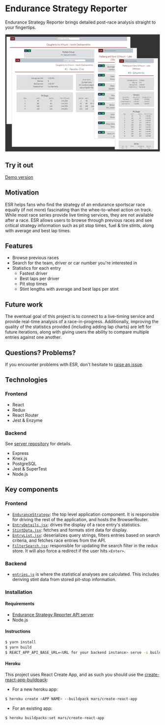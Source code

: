 # Endurance Strategy Reporter

Endurance Strategy Reporter brings detailed post-race analysis straight to your
fingertips.

![A group of ESR screenshots](./docs/screenshots.png)

## Try it out
[Demo version](https://endurance-strategy.herokuapp.com/)

## Motivation
ESR helps fans who find the strategy of an endurance sportscar race equally (if
not more) fascinating than the whee-to-wheel action on track. While most race
series provide live timing services, they are not available after a race. ESR
allows users to browse through previous races and see critical strategy
information such as pit stop times, fuel & tire stints, along with average and best lap times.

## Features

- Browse previous races
- Search for the team, driver or car number you're interested in
- Statistics for each entry
  - Fastest driver
  - Best laps per driver
  - Pit stop times
  - Stint lengths with average and best laps per stint

## Future work
The eventual goal of this project is to connect to a live-timing service and
provide real-time analysis of a race-in-progress. Additionally, improving the
quality of the statistics provided (including adding lap charts) are left for
future iterations, along with giving users the ability to compare multiple
entries against one another.

## Questions? Problems?
If you encounter problems with ESR, don't hesitate to [raise an
issue](https://github.com/aseehra/endurance-strategy/issues/new).

## Technologies
### Frontend
- React
- Redux
- React Router
- Jest & Enzyme

### Backend
See [server repository](https://github.com/aseehra/endurance-strategy-server)
for details.
- Express
- Knex.js
- PostgreSQL
- Jest & SuperTest
- Node.js

## Key components
### Frontend
- [`EnduranceStrategy`](https://github.com/aseehra/endurance-strategy/blob/master/src/containers/EnduranceStrategy/EnduranceStrategy.jsx):
  the top level application component. It is responsible for driving the rest of
  the application, and hosts the BrowserRouter.
- [`EntryDetails.jsx`](https://github.com/aseehra/endurance-strategy/blob/master/src/containers/EntryDetails/EntryDetails.jsx):
  drives the display of a race entry's statistics.
- [`StintData.jsx`](https://github.com/aseehra/endurance-strategy/blob/master/src/containers/StintData/StintData.jsx):
  fetches and formats stint data for display.
- [`EntryList.jsx`]():
  deserializes query strings, filters entries based on search criteria, and
  fetches race entries from the API.
- [`FilterSearch.jsx`](https://github.com/aseehra/endurance-strategy/blob/master/src/containers/FilterSearch/FilterSearch.jsx):
  responsible for updating the search filter in the redux store. It will also
  force a redirect if the user hits `<Enter>`.

### Backend
- [`entries.js`](https://github.com/aseehra/endurance-strategy-server/blob/master/src/db/entries.js)
  is where the statistical analyses are calculated. This includes deriving stint
  data from stored pit-stop information.

### Installation
#### Requirements
- [Endurance Strategy Reporter API server](https://github.com/aseehra/endurance-strategy-server)
- Node.js

#### Instructions

```bash
$ yarn install
$ yarn build
$ REACT_APP_API_BASE_URL=<URL for your backend instance> serve -s build
```

#### Heroku

This project uses React Create App, and as such you should use the
[create-react-app-buildpack](https://github.com/mars/create-react-app-buildpack):

- For a new heroku app:
```bash
$ heroku create <APP NAME> --buildpack mars/create-react-app
```
- For an existing app:
```bash
$ heroku buildpacks:set mars/create-react-app
```

